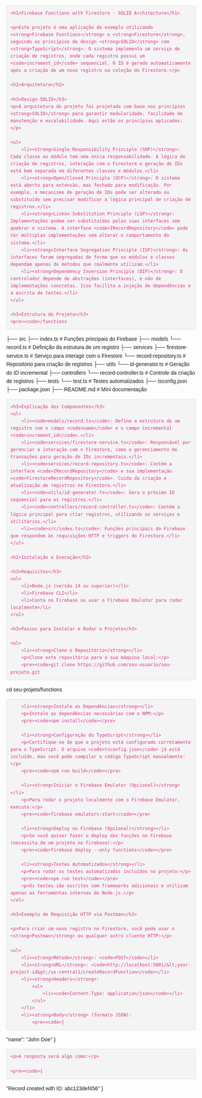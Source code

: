 <!DOCTYPE html>
<html lang="en">
<head>
    <meta charset="UTF-8">
    <meta name="viewport" content="width=device-width, initial-scale=1.0">
    <title>Firebase Functions with Firestore - SOLID Architecture</title>
    <style>
        body {
            font-family: Arial, sans-serif;
            line-height: 1.6;
            margin: 0;
            padding: 20px;
        }
        h1, h2, h3 {
            color: #333;
        }
        pre {
            background-color: #f4f4f4;
            padding: 10px;
            border: 1px solid #ddd;
            border-radius: 4px;
            overflow-x: auto;
        }
        code {
            color: #d63384;
        }
    </style>
</head>
<body>

    <h1>Firebase Functions with Firestore - SOLID Architecture</h1>

    <p>Este projeto é uma aplicação de exemplo utilizando <strong>Firebase Functions</strong> e <strong>Firestore</strong>, seguindo os princípios de design <strong>SOLID</strong> com <strong>TypeScript</strong>. O sistema implementa um serviço de criação de registros, onde cada registro possui um <code>increment_id</code> sequencial. O ID é gerado automaticamente após a criação de um novo registro na coleção do Firestore.</p>

    <h2>Arquitetura</h2>

    <h3>Design SOLID</h3>
    <p>A arquitetura do projeto foi projetada com base nos princípios <strong>SOLID</strong> para garantir modularidade, facilidade de manutenção e escalabilidade. Aqui estão os princípios aplicados:</p>

    <ul>
        <li><strong>Single Responsibility Principle (SRP)</strong>: Cada classe ou módulo tem uma única responsabilidade. A lógica de criação de registros, interação com o Firestore e geração de IDs está bem separada em diferentes classes e módulos.</li>
        <li><strong>Open/Closed Principle (OCP)</strong>: O sistema está aberto para extensão, mas fechado para modificação. Por exemplo, o mecanismo de geração de IDs pode ser alterado ou substituído sem precisar modificar a lógica principal de criação de registros.</li>
        <li><strong>Liskov Substitution Principle (LSP)</strong>: Implementações podem ser substituídas pelas suas interfaces sem quebrar o sistema. A interface <code>IRecordRepository</code> pode ter múltiplas implementações sem alterar o comportamento do sistema.</li>
        <li><strong>Interface Segregation Principle (ISP)</strong>: As interfaces foram segregadas de forma que os módulos e classes dependam apenas de métodos que realmente utilizam.</li>
        <li><strong>Dependency Inversion Principle (DIP)</strong>: O controlador depende de abstrações (interfaces), e não de implementações concretas. Isso facilita a injeção de dependências e a escrita de testes.</li>
    </ul>

    <h3>Estrutura do Projeto</h3>
    <pre><code>/functions

├── src
├── index.ts # Funções principais do Firebase
├── models
└── record.ts # Definição da estrutura de um registro
├── services
├── firestore-service.ts # Serviço para interagir com o Firestore
└── record-repository.ts # Repositório para criação de registros
├── utils
└── id-generator.ts # Geração do ID incremental
├── controllers
└── record-controller.ts # Controle da criação de registros
├── tests
└── test.ts # Testes automatizados
├── tsconfig.json
├── package.json
├── README.md # Mini documentação
</code></pre>

    <h3>Explicação dos Componentes</h3>
    <ul>
        <li><code>models/record.ts</code>: Define a estrutura de um registro com o campo <code>name</code> e o campo incremental <code>increment_id</code>.</li>
        <li><code>services/firestore-service.ts</code>: Responsável por gerenciar a interação com o Firestore, como o gerenciamento de transações para geração de IDs incrementais.</li>
        <li><code>services/record-repository.ts</code>: Contém a interface <code>IRecordRepository</code> e sua implementação <code>FirestoreRecordRepository</code>. Cuida da criação e atualização de registros no Firestore.</li>
        <li><code>utils/id-generator.ts</code>: Gera o próximo ID sequencial para os registros.</li>
        <li><code>controllers/record-controller.ts</code>: Contém a lógica principal para criar registros, utilizando os serviços e utilitários.</li>
        <li><code>src/index.ts</code>: Funções principais do Firebase que respondem às requisições HTTP e triggers do Firestore.</li>
    </ul>

    <h2>Instalação e Execução</h2>

    <h3>Requisitos</h3>
    <ul>
        <li>Node.js (versão 14 ou superior)</li>
        <li>Firebase CLI</li>
        <li>Conta no Firebase ou usar o Firebase Emulator para rodar localmente</li>
    </ul>

    <h3>Passos para Instalar e Rodar o Projeto</h3>

    <ol>
        <li><strong>Clone o Repositório</strong></li>
        <p>Clone este repositório para a sua máquina local:</p>
        <pre><code>git clone https://github.com/seu-usuario/seu-projeto.git

cd seu-projeto/functions
</code></pre>

        <li><strong>Instale as Dependências</strong></li>
        <p>Instale as dependências necessárias com o NPM:</p>
        <pre><code>npm install</code></pre>

        <li><strong>Configuração do TypeScript</strong></li>
        <p>Certifique-se de que o projeto está configurado corretamente para o TypeScript. O arquivo <code>tsconfig.json</code> já está incluído, mas você pode compilar o código TypeScript manualmente:</p>
        <pre><code>npm run build</code></pre>

        <li><strong>Iniciar o Firebase Emulator (Opcional)</strong></li>
        <p>Para rodar o projeto localmente com o Firebase Emulator, execute:</p>
        <pre><code>firebase emulators:start</code></pre>

        <li><strong>Deploy no Firebase (Opcional)</strong></li>
        <p>Se você quiser fazer o deploy das funções no Firebase (necessita de um projeto no Firebase):</p>
        <pre><code>firebase deploy --only functions</code></pre>

        <li><strong>Testes Automatizados</strong></li>
        <p>Para rodar os testes automatizados incluídos no projeto:</p>
        <pre><code>npm run test</code></pre>
        <p>Os testes são escritos sem frameworks adicionais e utilizam apenas as ferramentas internas do Node.js.</p>
    </ol>

    <h3>Exemplo de Requisição HTTP via Postman</h3>

    <p>Para criar um novo registro no Firestore, você pode usar o <strong>Postman</strong> ou qualquer outro cliente HTTP:</p>

    <ul>
        <li><strong>Método</strong>: <code>POST</code></li>
        <li><strong>URL</strong>: <code>http://localhost:5001/&lt;your-project-id&gt;/us-central1/createRecordFunction</code></li>
        <li><strong>Headers</strong>:
            <ul>
                <li><code>Content-Type: application/json</code></li>
            </ul>
        </li>
        <li><strong>Body</strong> (formato JSON):
            <pre><code>{

"name": "John Doe"
}
</code></pre>

</li>
</ul>

    <p>A resposta será algo como:</p>

    <pre><code>{

"Record created with ID: abc123def456"
}
</code></pre>

</body>
</html>
